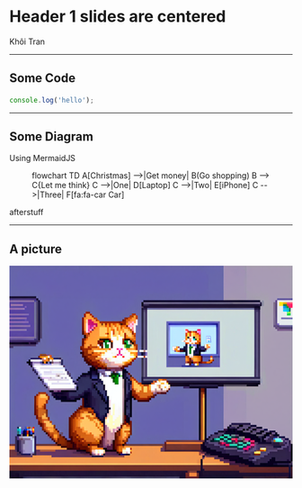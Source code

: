 # Header 1 slides are centered

Khôi Tran

---

## Some Code

```javascript
console.log('hello');
```

---

## Some Diagram

Using MermaidJS

<figure class="mermaid">
flowchart TD
    A[Christmas] -->|Get money| B(Go shopping)
    B --> C{Let me think}
    C -->|One| D[Laptop]
    C -->|Two| E[iPhone]
    C -->|Three| F[fa:fa-car Car]
</figure>

afterstuff

---

## A picture

![cat keynote](keynote_cat.png)